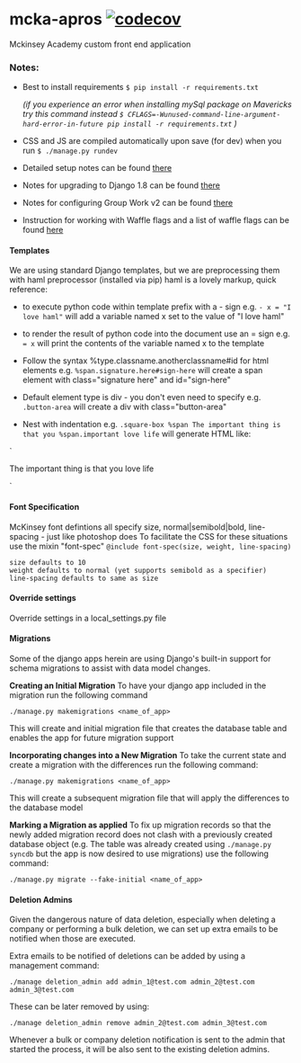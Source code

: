 

mcka-apros   [![codecov](https://img.shields.io/codecov/c/token/bN22sHuE49/gh/mckinseyacademy/mcka_apros.svg?label=Python%20codecoverage&logo=codecov)](https://codecov.io/gh/mckinseyacademy/mcka_apros)
==========

Mckinsey Academy custom front end application

### Notes:

* Best to install requirements
`$ pip install -r requirements.txt`

    _(if you experience an error when installing mySql package on Mavericks try this command instead
`$ CFLAGS=-Wunused-command-line-argument-hard-error-in-future pip install -r requirements.txt`
    )_

* CSS and JS are compiled automatically upon save (for dev) when you run
`$ ./manage.py rundev`

* Detailed setup notes can be found [there][setup-notes]

* Notes for upgrading to Django 1.8 can be found [there][upgrade-notes]

* Notes for configuring Group Work v2 can be found [there][group-work-config]

* Instruction for working with Waffle flags and a list of waffle flags can be
found [here](docs/Waffle_Setup.md)

[setup-notes]: /docs/SetupNotes.md
[upgrade-notes]: /docs/UpgradeNotes.md
[group-work-config]: /docs/GroupWorkConfiguration.md

#### Templates
We are using standard Django templates, but we are preprocessing them with haml preprocessor (installed via pip)
haml is a lovely markup, quick reference:

  * to execute python code within template prefix with a - sign
    e.g.
`- x = "I love haml"`
    will add a variable named x set to the value of "I love haml"

  * to render the result of python code into the document use an = sign
    e.g.
`= x`
    will print the contents of the variable named x to the template

  * Follow the syntax %type.classname.anotherclassname#id for html elements
    e.g.
`%span.signature.here#sign-here`
    will create a span element with class="signature here" and id="sign-here"

  * Default element type is div - you don't even need to specify
    e.g.
`.button-area`
    will create a div with class="button-area"

  * Nest with indentation
    e.g.
`.square-box
  %span The important thing is that you
  %span.important love life`
    will generate HTML like:

`<div class="square-box">
  <span>The important thing is that you</span>
  <span class="important">love life</span>
</div>`

#### Font Specification
  McKinsey font defintions all specify size, normal|semibold|bold, line-spacing - just like photoshop does
  To facilitate the CSS for these situations use the mixin "font-spec"
`@include font-spec(size, weight, line-spacing)`

    size defaults to 10
    weight defaults to normal (yet supports semibold as a specifier)
    line-spacing defaults to same as size

#### Override settings
Override settings in a local_settings.py file

#### Migrations
Some of the django apps herein are using Django's built-in support for schema migrations to assist with data model changes.

__Creating an Initial Migration__
To have your django app included in the migration run the following command

    ./manage.py makemigrations <name_of_app>

This will create and initial migration file that creates the database table and enables the app for future migration support

__Incorporating changes into a New Migration__
To take the current state and create a migration with the differences run the following command:

    ./manage.py makemigrations <name_of_app>

This will create a subsequent migration file that will apply the differences to the database model

__Marking a Migration as applied__
To fix up migration records so that the newly added migration record does not clash with a previously created database object (e.g. The table was already created using `./manage.py syncdb` but the app is now desired to use migrations) use the following command:

    ./manage.py migrate --fake-initial <name_of_app>

#### Deletion Admins
Given the dangerous nature of data deletion, especially when deleting a company
or performing a bulk deletion, we can set up extra emails to be notified when
those are executed.

Extra emails to be notified of deletions can be added by using a management command:

    ./manage deletion_admin add admin_1@test.com admin_2@test.com admin_3@test.com

These can be later removed by using:

    ./manage deletion_admin remove admin_2@test.com admin_3@test.com

Whenever a bulk or company deletion notification is sent to the admin that
started the process, it will be also sent to the existing deletion admins.